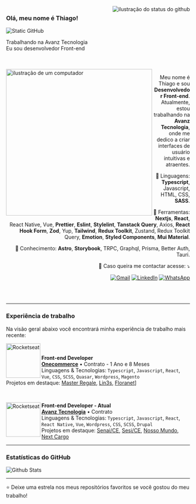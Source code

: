 <img align='right' src="https://github-readme-stats.vercel.app/api?username=thiagofreitas-002&show_icons=true&title_color=783c00&text_color=af552e&icon_color=783c00&bg_color=f8efd4&cache_seconds=2300" alt="ilustração do status do github">

### Olá, meu nome é Thiago!

<img src="https://img.shields.io/static/v1?label=Overview&message=Thiago&color=f8efd4&style=for-the-badge&logo=GitHub" alt="Static GitHub">

<p>Trabalhando na Avanz Tecnologia<br/> Eu sou desenvolvedor Front-end</p>

<br/>
<br/>

<img src="https://raw.githubusercontent.com/MicaelliMedeiros/micaellimedeiros/master/image/computer-illustration.png" alt="ilustração de um computador" min-width="400px" max-width="400px" width="400px" align="left">

<p align="right"> 
  Meu nome é Thiago e sou <strong>Desenvolvedor Front-end</strong>.<br/> 
  Atualmente, estou trabalhando na <strong>Avanz Tecnologia</strong>, onde me dedico a criar interfaces de usuário intuitivas e atraentes.
</p>

<p align="right">
  🦄 Linguagens: <strong>Typescript</strong>, Javascript, HTML, CSS, <strong>SASS</strong>.
</p>

<p align="right">
  💼 Ferramentas: <strong>Nextjs</strong>, <strong>React</strong>, React Native, Vue, <strong>Prettier</strong>, <strong>Eslint</strong>, <strong>Stylelint</strong>, <strong>Tanstack Query</strong>, Axios, <strong>React Hook Form</strong>, <strong>Zod</strong>, Yup, <strong>Tailwind</strong>, <strong>Redux Toolkit</strong>, Zustand, Redux Toolkit Query, <strong>Emotion</strong>, <strong>Styled Components</strong>, <strong>Mui Material</strong>.
</p>

<p align="right">
  💭 Conhecimento: <strong>Astro</strong>, <strong>Storybook</strong>, TRPC, Graphql, Prisma, Better Auth, Tauri.
</p>

<p align="right">
  📩 Caso queira me contactar acesse: ⤵️
</p>

<p align="right">
  <a href="mailto:thiagofreitas2909@gmail.com" title="Gmail">
  <img src="https://img.shields.io/badge/-Gmail-FF0000?style=flat-square&labelColor=FF0000&logo=gmail&logoColor=white&link=LINK-DO-SEU-GMAIL" alt="Gmail"/></a>
  <a href="https://www.linkedin.com/in/thiago-f-122a26220/" title="LinkedIn">
  <img src="https://img.shields.io/badge/-Linkedin-0e76a8?style=flat-square&logo=Linkedin&logoColor=white&link=LINK-DO-SEU-LINKEDIN" alt="LinkedIn"/></a>
  <a href="https://wa.me/5585997564932" title="WhatsApp">
  <img src="https://img.shields.io/badge/-WhatsApp-25d366?style=flat-square&labelColor=25d366&logo=whatsapp&logoColor=white&link=API-DO-SEU-WHATSAPP" alt="WhatsApp"/></a>
</p>

<br/>
<br/>

---

### Experiência de trabalho

Na visão geral abaixo você encontrará minha experiência de trabalho mais recente:

[<img align="left" height="94px" width="94px" alt="Rocketseat" src="https://files.catbox.moe/8f7b74.svg"/>](https://www.avanz.com.br/)

<br/>

**Front-end Developer** \
[**Onecommerce**](https://onecommerce.es/) • Contrato - 1 Ano e 8 Meses \
Linguagens & Tecnologias: `Typescript`, `Javascript`, `React`, `Vue`, `CSS`, `SCSS`, `Quasar`, `Wordpress`, `Magento` \
Projetos em destaque: [Master Regale](https://www.master-regale.de/), [Lin3s](https://lin3s.com/), [Floranet]()]

<br/>

[<img align="left" height="94px" width="94px" alt="Rocketseat" src="https://www.avanz.com.br/themes/custom/default/logo.svg"/>](https://www.avanz.com.br/)

**Front-end Developer - Atual** \
[**Avanz Tecnologia**](https://www.avanz.com.br/) • Contrato \
Linguagens & Tecnologias: `Typescript`, `Javascript`, `React`, `React Native`, `Vue`, `Wordpress`, `CSS`, `SCSS`, `Drupal`\
Projetos em destaque: [Senai/CE](https://senai-ce.org.br/), [Sesi/CE](https://www.sesi-ce.org.br/), [Nosso Mundo](https://web.nossomundoapp.com.br/), [Next Cargo](https://www.nextcargo.app/)

---

### Estatísticas do GitHub

<img src="https://github-readme-streak-stats.herokuapp.com/?user=thiagofreitas-002&theme=dark&hide_border=false" alt="Github Stats">

---

⭐️ Deixe uma estrela nos meus repositórios favoritos se você gostou do meu trabalho!
